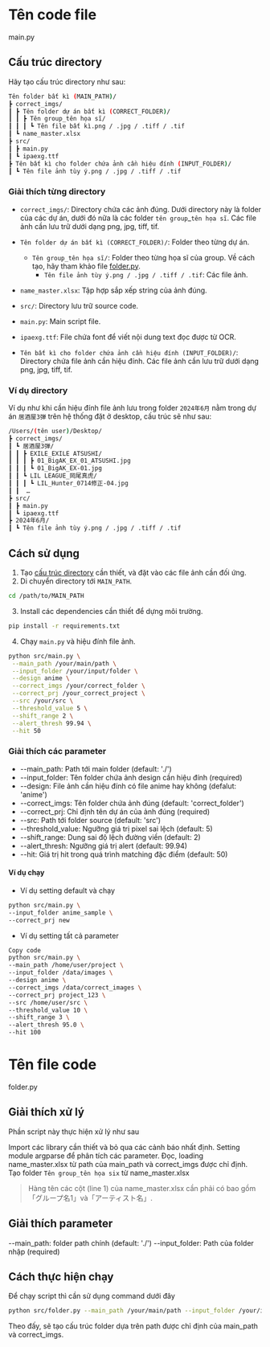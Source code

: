 # Tên code file
main.py


## Cấu trúc directory
Hãy tạo cấu trúc directory như sau:


```sh
Tên folder bất kì (MAIN_PATH)/
┣ correct_imgs/
┃ ┣ Tên folder dự án bất kì (CORRECT_FOLDER)/
┃ ┃ ┣ Tên group_tên họa sĩ/
┃ ┃ ┃ ┗ Tên file bất kì.png / .jpg / .tiff / .tif
┃ ┗ name_master.xlsx
┣ src/
┃ ┣ main.py
┃ ┗ ipaexg.ttf
┣ Tên bất kì cho folder chứa ảnh cần hiệu đính (INPUT_FOLDER)/
┃ ┗ Tên file ảnh tùy ý.png / .jpg / .tiff / .tif
```


### Giải thích từng directory
- `correct_imgs/`: Directory chứa các ảnh đúng. Dưới directory này là folder của các dự án, dưới đó nữa là các folder `tên group`_`tên họa sĩ`. Các file ảnh cần lưu trữ dưới dạng png, jpg, tiff, tif.
 - `Tên folder dự án bất kì (CORRECT_FOLDER)/`: Folder theo từng dự án.
   - `Tên group_tên họa sĩ/`: Folder theo từng họa sĩ của group. Về cách tạo, hãy tham khảo file [folder.py](#グループ名_アーティスト名の自動作成:folderpy).
     - `Tên file ảnh tùy ý.png / .jpg / .tiff / .tif`: Các file ảnh.
 - `name_master.xlsx`: Tập hợp sắp xếp string của ảnh đúng.


- `src/`: Directory lưu trữ source code.
 - `main.py`: Main script file.
 - `ipaexg.ttf`: File chứa font để viết nội dung text đọc được từ OCR.


- `Tên bất kì cho folder chứa ảnh cần hiệu đính (INPUT_FOLDER)/`: Directory chứa file ảnh cần hiệu đính. Các file ảnh cần lưu trữ dưới dạng png, jpg, tiff, tif.


### Ví dụ directory
Ví dụ như khi cần hiệu đính file ảnh lưu trong folder `2024年6月` nằm trong dự án `居酒屋3弾` trên hệ thống đặt ở desktop, cấu trúc sẽ như sau:


```sh
/Users/(tên user)/Desktop/
┣ correct_imgs/
┃ ┗ 居酒屋3弾/
┃ ┃ ┣ EXILE_EXILE ATSUSHI/
┃ ┃ ┃ ┣ 01_BigAK_EX_01_ATSUSHI.jpg
┃ ┃ ┃ ┗ 01_BigAK_EX-01.jpg
┃ ┃ ┗ LIL LEAGUE_岡尾真虎/
┃ ┃ ┃ ┗ LIL_Hunter_0714修正-04.jpg
┃ ┃  …
┣ src/
┃ ┣ main.py
┃ ┗ ipaexg.ttf
┣ 2024年6月/
┃ ┗ Tên file ảnh tùy ý.png / .jpg / .tiff / .tif
```


## Cách sử dụng
1. Tạo [cấu trúc directory](#ディレクトリ構造) cần thiết, và đặt vào các file ảnh cần đối ứng.
2. Di chuyển directory tới `MAIN_PATH`.
  ```sh
  cd /path/to/MAIN_PATH
  ```
3. Install các dependencies cần thiết để dựng môi trường.
  ```sh
  pip install -r requirements.txt
  ```
4. Chạy `main.py` và hiệu đính file ảnh.
  ```sh
  python src/main.py \
   --main_path /your/main/path \
   --input_folder /your/input/folder \
   --design anime \
   --correct_imgs /your/correct_folder \
   --correct_prj /your_correct_project \
   --src /your/src \
   --threshold_value 5 \
   --shift_range 2 \
   --alert_thresh 99.94 \
   --hit 50
   ```


### Giải thích các parameter
- --main_path: Path tới main folder (default: './')
- --input_folder: Tên folder chứa ảnh design cần hiệu đính (required)
- --design: File ảnh cần hiệu đính có file anime hay không (defalut: 'anime')
- --correct_imgs: Tên folder chứa ảnh đúng (default: 'correct_folder')
- --correct_prj: Chỉ định tên dự án của ảnh đúng (required)
- --src: Path tới folder source (default: 'src')
- --threshold_value: Ngưỡng giá trị pixel sai lệch (default: 5)
- --shift_range: Dung sai độ lệch đường viền (default: 2)
- --alert_thresh: Ngưỡng giá trị alert (default: 99.94)
- --hit: Giá trị hit trong quá trình matching đặc điểm (default: 50)


#### Ví dụ chạy
- Ví dụ setting default và chạy


```sh
python src/main.py \
--input_folder anime_sample \
--correct_prj new
```


- Ví dụ setting tất cả parameter


```sh
Copy code
python src/main.py \
--main_path /home/user/project \
--input_folder /data/images \
--design anime \
--correct_imgs /data/correct_images \
--correct_prj project_123 \
--src /home/user/src \
--threshold_value 10 \
--shift_range 3 \
--alert_thresh 95.0 \
--hit 100
```




# Tên file code
folder.py


## Giải thích xử lý
Phần script này thực hiện xử lý như sau


Import các library cần thiết và bỏ qua các cảnh báo nhất định.
Setting module argparse để phân tích các parameter.
Đọc, loading name_master.xlsx từ path của main_path và correct_imgs được chỉ định.
Tạo folder `Tên group_tên họa six` từ name_master.xlsx
<blockquote>Hàng tên các cột (line 1) của name_master.xlsx cần phải có bao gồm「グループ名1」và「アーティスト名」.</blockquote>


## Giải thích parameter
--main_path: folder path chính (default: './')
--input_folder: Path của folder nhập (required)


## Cách thực hiện chạy
Để chạy script thì cần sử dụng command dưới đây


```sh
python src/folder.py --main_path /your/main/path --input_folder /your/input/folder
```
Theo đấy, sẽ tạo cấu trúc folder dựa trên path được chỉ định của main_path và correct_imgs.

